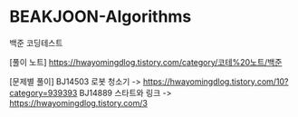 # BEAKJOON-Algorithms
백준 코딩테스트


[풀이 노트]
https://hwayomingdlog.tistory.com/category/코테%20노트/백준


[문제별 풀이]
BJ14503 로봇 청소기 -> https://hwayomingdlog.tistory.com/10?category=939393
BJ14889 스타트와 링크 -> https://hwayomingdlog.tistory.com/3

